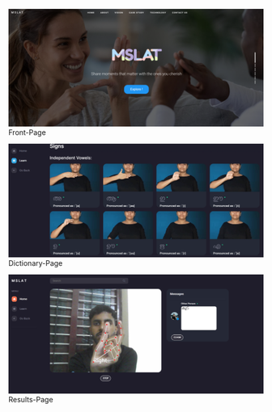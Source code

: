 ![Front-Page](https://raw.githubusercontent.com/Midhun-7/MSLAT/master/Front%20Page.png)
Front-Page

![Dictionary-Page](https://github.com/Midhun-7/MSLAT/blob/master/Dictionary.png)
Dictionary-Page

![Results-Page](https://github.com/Midhun-7/MSLAT/blob/master/Result.png)
Results-Page

